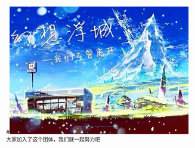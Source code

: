 #![alt text](https://raw.githubusercontent.com/L-Gardenia/1/134df5c279fa11c24260537c07249ee097e82a84/1.jpg)
大家加入了这个团体，我们就一起努力吧

